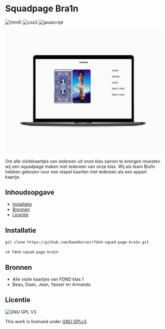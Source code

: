 # Squadpage Bra1n

![html5](https://img.shields.io/badge/HTML5-E34F26?style=for-the-badge&logo=html5&logoColor=white)
![css3](https://img.shields.io/badge/CSS3-1572B6?style=for-the-badge&logo=css3&logoColor=white)
![javascript](https://img.shields.io/badge/JavaScript-323330?style=for-the-badge&logo=javascript&logoColor=F7DF1E)


![mockup](assets/mockup.jpg)

Om alle visitekaartjes van iedereen uit onze klas samen te brengen moesten wij een squadpage maken met iedereen van onze klas. Wij als team Bra1n hebben gekozen voor een stapel kaarten met iedereen als een appart kaartje.

## Inhoudsopgave
  * [Installatie](#installatie)
  * [Bronnen](#bronnen)
  * [Licentie](#licentie)

## Installatie
```
git clone https://github.com/DaanKorver/fdnd-squad-page-bra1n.git

cd fdnd-squad-page-bra1n
```

## Bronnen

* Alle visite kaartjes van FDND klas 1
* Beau, Daan, Jean, Yasser en Armando

## Licentie

![GNU GPL V3](https://www.gnu.org/graphics/gplv3-127x51.png)

This work is licensed under [GNU GPLv3](./LICENSE).

